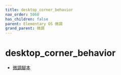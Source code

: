 ```yaml
---
title: desktop_corner_behavior
nav_order: 5060
has_children: false
parent: Elementary OS 微調
grand_parent: 微調
---
```



# desktop_corner_behavior

* [微調腳本](https://github.com/samwhelp/note-about-elementary-os/tree/gh-pages/_demo/adjustment/part-elementary/desktop_corner_behavior)

